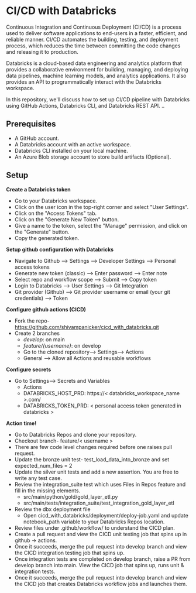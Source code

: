 # CI/CD with Databricks

Continuous Integration and Continuous Deployment (CI/CD) is a process used to deliver software applications to end-users in a faster, efficient, and reliable manner. CI/CD automates the building, testing, and deployment process, which reduces the time between committing the code changes and releasing it to production.

Databricks is a cloud-based data engineering and analytics platform that provides a collaborative environment for building, managing, and deploying data pipelines, machine learning models, and analytics applications. It also provides an API to programmatically interact with the Databricks workspace.

In this repository, we'll discuss how to set up CI/CD pipeline with Databricks using GitHub Actions, Databricks CLI, and Databricks REST API.
..
## Prerequisites
* A GitHub account.
* A Databricks account with an active workspace.
* Databricks CLI installed on your local machine.
* An Azure Blob storage account to store build artifacts (Optional).
  
## Setup

__Create a Databricks token__

* Go to your Databricks workspace.
* Click on the user icon in the top-right corner and select "User Settings".
* Click on the "Access Tokens" tab.
* Click on the "Generate New Token" button.
* Give a name to the token, select the "Manage" permission, and click on the "Generate" button.
* Copy the generated token.

__Setup github configuration with Databricks__

* Navigate to Github --> Settings --> Developer Settings --> Personal access tokens
* Generate new token (classic) --> Enter password --> Enter note
* Select repo and workflow scope --> Submit --> Copy token
* Login to Databricks --> User Settings --> Git Integration 
* Git provider (Github) --> Git provider username or email (your git credentials) --> Token

__Configure github actions (CICD)__
* Fork the repo- https://github.com/shivampanicker/cicd_with_databricks.git 
* Create 2 branches
    * *develop*: on main
    * *feature/{username}*: on develop
    * Go to the cloned repository--> Settings--> Actions 
    * General --> Allow all Actions and reusable workflows

__Configure secrets__
* Go to Settings--> Secrets and Variables
  * Actions
  * DATABRICKS_HOST_PRD: https://< databricks_workspace_name >.com/
  * DATABRICKS_TOKEN_PRD: < personal access token generated in databricks >

__Action time!__
* Go to Databricks Repos and clone your repository.
* Checkout branch- feature/< username > 
* There are few code level changes required before one raises pull request.
* Update the bronze unit test- test_load_data_into_bronze and set expected_num_files = 2
* Update the silver unit tests and add a new assertion. You are free to write any test case.
* Review the integration_suite test which uses Files in Repos feature and fill in the missing elements.
    * src/main/python/gold/gold_layer_etl.py
    * src/main/tests/integration_suite/test_integration_gold_layer_etl
* Review the dbx deployment file
    * Open cicd_with_databricks/deployment/deploy-job.yaml and update notebook_path variable to your Databricks Repos location.  
* Review files under .github/workflow/ to understand the CICD plan.
* Create a pull request and view the CICD unit testing job that spins up in github → actions.
* Once it succeeds, merge the pull request into develop branch and view the CICD integration testing job that spins up.
* Once integration tests are completed on develop branch, raise a PR from develop branch into main. View the CICD job that spins up, runs unit & integration tests.
* Once it succeeds, merge the pull request into develop branch and view the CICD job that creates Databricks workflow jobs and launches them.
